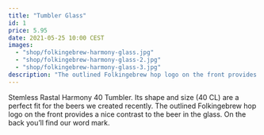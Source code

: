 ```yaml
---
title: "Tumbler Glass"
id: 1
price: 5.95
date: 2021-05-25 10:00 CEST
images:
  - "shop/folkingebrew-harmony-glass.jpg"
  - "shop/folkingebrew-harmony-glass-2.jpg"
  - "shop/folkingebrew-harmony-glass-3.jpg"
description: "The outlined Folkingebrew hop logo on the front provides a nice contrast to the hazy beer in the glass. On the back you’ll find our word mark."
---
```


Stemless Rastal Harmony 40 Tumbler. Its shape and size (40 CL) are a perfect fit for the beers we created recently. The outlined Folkingebrew hop logo on the front provides a nice contrast to the beer in the glass. On the back you’ll find our word mark.
